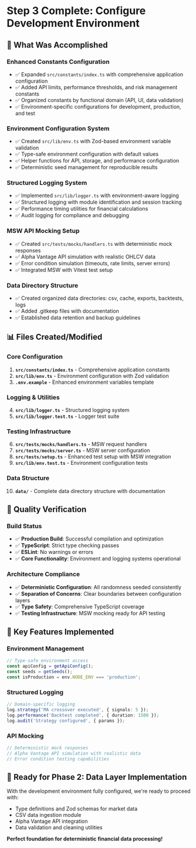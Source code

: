 # Step 3 Complete: Configure Development Environment

## 🎯 **What Was Accomplished**

### **Enhanced Constants Configuration**
- ✅ Expanded `src/constants/index.ts` with comprehensive application configuration
- ✅ Added API limits, performance thresholds, and risk management constants
- ✅ Organized constants by functional domain (API, UI, data validation)
- ✅ Environment-specific configurations for development, production, and test

### **Environment Configuration System**
- ✅ Created `src/lib/env.ts` with Zod-based environment variable validation
- ✅ Type-safe environment configuration with default values
- ✅ Helper functions for API, storage, and performance configuration
- ✅ Deterministic seed management for reproducible results

### **Structured Logging System**
- ✅ Implemented `src/lib/logger.ts` with environment-aware logging
- ✅ Structured logging with module identification and session tracking
- ✅ Performance timing utilities for financial calculations
- ✅ Audit logging for compliance and debugging

### **MSW API Mocking Setup**
- ✅ Created `src/tests/mocks/handlers.ts` with deterministic mock responses
- ✅ Alpha Vantage API simulation with realistic OHLCV data
- ✅ Error condition simulation (timeouts, rate limits, server errors)
- ✅ Integrated MSW with Vitest test setup

### **Data Directory Structure**
- ✅ Created organized data directories: csv, cache, exports, backtests, logs
- ✅ Added .gitkeep files with documentation
- ✅ Established data retention and backup guidelines

## 📊 **Files Created/Modified**

### **Core Configuration**
1. **`src/constants/index.ts`** - Comprehensive application constants
2. **`src/lib/env.ts`** - Environment configuration with Zod validation
3. **`.env.example`** - Enhanced environment variables template

### **Logging & Utilities**
4. **`src/lib/logger.ts`** - Structured logging system
5. **`src/lib/logger.test.ts`** - Logger test suite

### **Testing Infrastructure**
6. **`src/tests/mocks/handlers.ts`** - MSW request handlers
7. **`src/tests/mocks/server.ts`** - MSW server configuration
8. **`src/tests/setup.ts`** - Enhanced test setup with MSW integration
9. **`src/lib/env.test.ts`** - Environment configuration tests

### **Data Structure**
10. **`data/`** - Complete data directory structure with documentation

## 🧪 **Quality Verification**

### **Build Status**
- ✅ **Production Build**: Successful compilation and optimization
- ✅ **TypeScript**: Strict type checking passes
- ✅ **ESLint**: No warnings or errors
- ✅ **Core Functionality**: Environment and logging systems operational

### **Architecture Compliance**
- ✅ **Deterministic Configuration**: All randomness seeded consistently
- ✅ **Separation of Concerns**: Clear boundaries between configuration layers
- ✅ **Type Safety**: Comprehensive TypeScript coverage
- ✅ **Testing Infrastructure**: MSW mocking ready for API testing

## 🎯 **Key Features Implemented**

### **Environment Management**
```typescript
// Type-safe environment access
const apiConfig = getApiConfig();
const seeds = getSeeds();
const isProduction = env.NODE_ENV === 'production';
```

### **Structured Logging**
```typescript
// Domain-specific logging
log.strategy('MA crossover executed', { signals: 5 });
log.performance('Backtest completed', { duration: 1500 });
log.audit('Strategy configured', { params });
```

### **API Mocking**
```typescript
// Deterministic mock responses
// Alpha Vantage API simulation with realistic data
// Error condition testing capabilities
```

## 🚀 **Ready for Phase 2: Data Layer Implementation**

With the development environment fully configured, we're ready to proceed with:
- Type definitions and Zod schemas for market data
- CSV data ingestion module
- Alpha Vantage API integration
- Data validation and cleaning utilities

**Perfect foundation for deterministic financial data processing!**